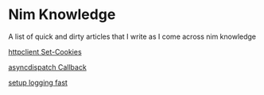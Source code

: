 # Nim Knowledge

A list of quick and dirty articles that I write as I come across nim knowledge

[httpclient Set-Cookies](articles/httpclient-set-cookie.md)

[asyncdispatch Callback](articles/asyncdispatch-callback.md)

[setup logging fast](articles/logging.md)
